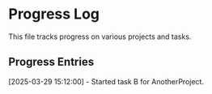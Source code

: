 # Progress Log

This file tracks progress on various projects and tasks.

## Progress Entries

<!-- @project:AnotherProject -->
[2025-03-29 15:12:00] - Started task B for AnotherProject.
<!-- @end -->
